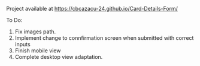 Project available at https://cbcazacu-24.github.io/Card-Details-Form/ 

To Do:
1. Fix images path.
2. Implement change to connfirmation screen when submitted with correct inputs
3. Finish mobile view
4. Complete desktop view adaptation.
